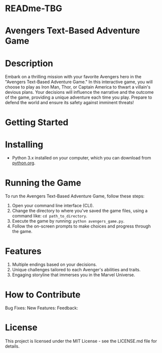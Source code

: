 # READme-TBG

# Avengers Text-Based Adventure Game

# Description

Embark on a thrilling mission with your favorite Avengers hero in the "Avengers Text-Based Adventure Game." In this interactive game, you will choose to play as Iron Man, Thor, or Captain America  to thwart a villain's devious plans. Your decisions will influence the narrative and the outcome of the game, providing a unique adventure each time you play. Prepare to defend the world and ensure its safety against imminent threats!

# Getting Started

# Installing 
- Python 3.x installed on your computer, which you can download from [python.org](https://www.python.org/downloads/).

# Running the Game

To run the Avengers Text-Based Adventure Game, follow these steps:
1. Open your command line interface (CLI).
2. Change the directory to where you've saved the game files, using a command like: `cd path_to_directory`.
3. Execute the game by running: `python avengers_game.py`.
4. Follow the on-screen prompts to make choices and progress through the game.

# Features
1. Multiple endings based on your decisions.
2. Unique challenges tailored to each Avenger's abilities and traits.
3. Engaging storyline that immerses you in the Marvel Universe.

# How to Contribute

  Bug Fixes: 
  New Features:
  Feedback: 

# License
This project is licensed under the MIT License - see the LICENSE.md file for details.
